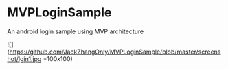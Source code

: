 # MVPLoginSample
An android login sample using MVP architecture 



![](https://github.com/JackZhangOnly/MVPLoginSample/blob/master/screenshot/lgin1.jpg =100x100)
